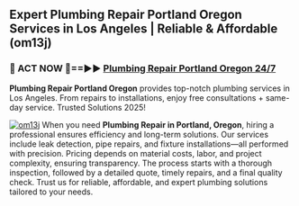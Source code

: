 ## Expert Plumbing Repair Portland Oregon Services in Los Angeles | Reliable & Affordable (om13j)  

<h3>🚿 ACT NOW 🌟==►► <a href="https://tinyurl.com/2ne6vx2x" rel="nofollow">Plumbing Repair Portland Oregon 24/7</a></h3>

**Plumbing Repair Portland Oregon** provides top-notch plumbing services in Los Angeles. From repairs to installations, enjoy free consultations + same-day service. Trusted Solutions 2025!

[![om13j](https://i.imgur.com/4PFF4AK.jpeg)](https://tinyurl.com/2ne6vx2x)
When you need **Plumbing Repair in Portland, Oregon**, hiring a professional ensures efficiency and long-term solutions. Our services include leak detection, pipe repairs, and fixture installations—all performed with precision. Pricing depends on material costs, labor, and project complexity, ensuring transparency. The process starts with a thorough inspection, followed by a detailed quote, timely repairs, and a final quality check. Trust us for reliable, affordable, and expert plumbing solutions tailored to your needs.